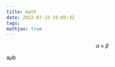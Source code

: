 ```yaml
---
title: math
date: 2022-07-15 15:05:32
tags:
mathjax: true
---
```


$$ \alpha \times \beta $$

a$\mu$b